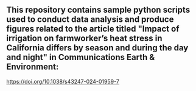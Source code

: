 ## This repository contains sample python scripts used to conduct data analysis and produce figures related to the article titled "Impact of irrigation on farmworker’s heat stress in California differs by season and during the day and night" in Communications Earth & Environment:
https://doi.org/10.1038/s43247-024-01959-7
